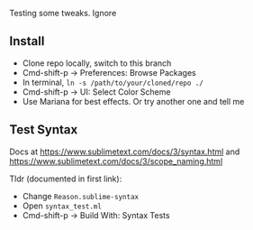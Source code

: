 Testing some tweaks. Ignore

## Install

- Clone repo locally, switch to this branch
- Cmd-shift-p -> Preferences: Browse Packages
- In terminal, `ln -s /path/to/your/cloned/repo ./`
- Cmd-shift-p -> UI: Select Color Scheme
- Use Mariana for best effects. Or try another one and tell me

## Test Syntax

Docs at https://www.sublimetext.com/docs/3/syntax.html and https://www.sublimetext.com/docs/3/scope_naming.html

Tldr (documented in first link):

- Change `Reason.sublime-syntax`
- Open `syntax_test.ml`
- Cmd-shift-p -> Build With: Syntax Tests
